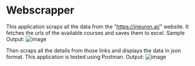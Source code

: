 # Webscrapper

This application scraps all the data from the "https://ineuron.ai/" website.
It fetches the urls of the available courses and saves them to excel.
Sample Output:
![image](https://user-images.githubusercontent.com/84587199/207228772-ff31ace6-ca38-42d9-a356-f790d820f480.png)

Then scraps all the details from those links and displays the data in json format.
This application is tested using Postman.
Output:
![image](https://user-images.githubusercontent.com/84587199/207228558-7e51a50a-dc1b-495b-870c-5002a172b347.png)
